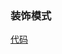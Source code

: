 ### 装饰模式

[代码](../../../design_pattern/src/main/java/com/kk/design_pattern/struct/decorator/Client.java)